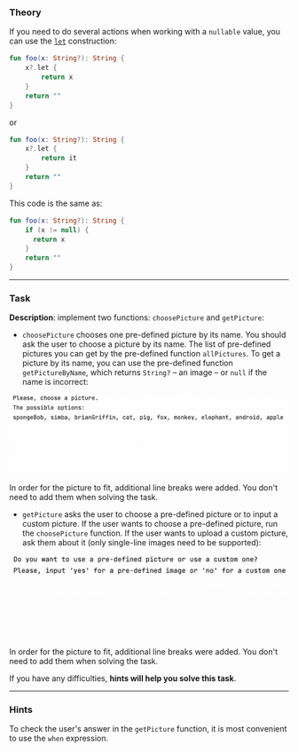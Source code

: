 ### Theory

If you need to do several actions when working with a `nullable` value, 
you can use the [`let`](https://kotlinlang.org/api/latest/jvm/stdlib/kotlin/let.html) construction:
```kotlin
fun foo(x: String?): String {
    x?.let {
        return x
    }
    return ""
}
```
or
```kotlin
fun foo(x: String?): String {
    x?.let {
        return it
    }
    return ""
}
```

This code is the same as:
```kotlin
fun foo(x: String?): String {
    if (x != null) {
      return x
    }
    return ""
}
```

___

### Task

**Description**: implement two functions: `choosePicture` and `getPicture`:

- `choosePicture` chooses one pre-defined picture by its name. 
You should ask the user to choose a picture by its name.
The list of pre-defined pictures you can get by the pre-defined function `allPictures`.
To get a picture by its name, you can use the pre-defined function `getPictureByName`, 
which returns `String?` – an image – or `null` if the name is incorrect:

![`choosePicture` function work](../../../utils/src/main/resources/images/part1/AlmostDone/choose_picture.gif "`choosePicture` function work")

In order for the picture to fit, additional line breaks were added.
You don't need to add them when solving the task.

- `getPicture` asks the user to choose a pre-defined picture or to input a custom picture.
If the user wants to choose a pre-defined picture, run the `choosePicture` function. 
If the user wants to upload a custom picture, ask them about it (only single-line images need to be supported):

![`getPicture` function work](../../../utils/src/main/resources/images/part1/AlmostDone/get_picture.gif "`getPicture` function work")

In order for the picture to fit, additional line breaks were added.
You don't need to add them when solving the task.

If you have any difficulties, **hints will help you solve this task**.

----

### Hints

<div class="hint" title="Code style hint">
  To check the user's answer in the <code>getPicture</code> function, 
  it is most convenient to use the <code>when</code> expression.
</div>
